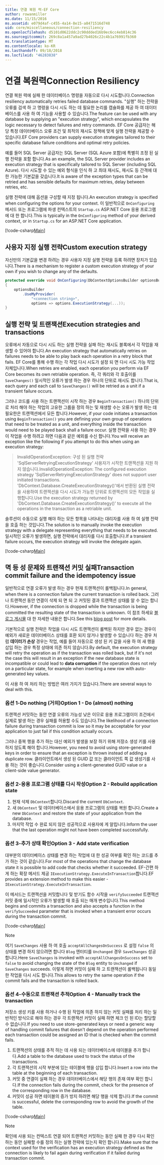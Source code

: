 ```yaml
---
title: 연결 복원 력-EF Core
author: rowanmiller
ms.date: 11/15/2016
ms.assetid: e079d4af-c455-4a14-8e15-a8471516d748
uid: core/miscellaneous/connection-resiliency
ms.openlocfilehash: d5101d0622ddc2c90ddded16b9ec6cc4eb814c36
ms.sourcegitcommit: 269c8a1a457a9ad27b4026c22c4b1a76991fb360
ms.translationtype: MT
ms.contentlocale: ko-KR
ms.lasthandoff: 09/18/2018
ms.locfileid: "46283838"
---
```

# <a name="connection-resiliency"></a><span data-ttu-id="92aaf-102">연결 복원력</span><span class="sxs-lookup"><span data-stu-id="92aaf-102">Connection Resiliency</span></span>

<span data-ttu-id="92aaf-103">연결 복원 력에 실패 한 데이터베이스 명령을 자동으로 다시 시도합니다.</span><span class="sxs-lookup"><span data-stu-id="92aaf-103">Connection resiliency automatically retries failed database commands.</span></span> <span data-ttu-id="92aaf-104">"실행" 하는 전략을 오류를 검색 하 고 명령을 다시 시도 하는 데 필요한 논리를 캡슐화를 제공 하 여 데이터베이스를 사용 하 여 기능을 사용할 수 있습니다.</span><span class="sxs-lookup"><span data-stu-id="92aaf-104">The feature can be used with any database by supplying an "execution strategy", which encapsulates the logic necessary to detect failures and retry commands.</span></span> <span data-ttu-id="92aaf-105">EF Core 공급자는 해당 특정 데이터베이스 오류 조건 및 최적의 재시도 정책에 맞게 실행 전략을 제공할 수 있습니다.</span><span class="sxs-lookup"><span data-stu-id="92aaf-105">EF Core providers can supply execution strategies tailored to their specific database failure conditions and optimal retry policies.</span></span>

<span data-ttu-id="92aaf-106">예를 들어 SQL Server 공급자는 SQL Server (SQL Azure 포함)에 특별히 조정 된 실행 전략을 포함 합니다.</span><span class="sxs-lookup"><span data-stu-id="92aaf-106">As an example, the SQL Server provider includes an execution strategy that is specifically tailored to SQL Server (including SQL Azure).</span></span> <span data-ttu-id="92aaf-107">다시 시도할 수 있는 예외 형식을 인식 하 고 최대 재시도, 재시도 등 간격에 대 한 가능한 기본값을 갖습니다.</span><span class="sxs-lookup"><span data-stu-id="92aaf-107">It is aware of the exception types that can be retried and has sensible defaults for maximum retries, delay between retries, etc.</span></span>

<span data-ttu-id="92aaf-108">실행 전략에 대해 옵션을 구성할 때 지정 됩니다.</span><span class="sxs-lookup"><span data-stu-id="92aaf-108">An execution strategy is specified when configuring the options for your context.</span></span> <span data-ttu-id="92aaf-109">이 일반적으로 `OnConfiguring` 메서드 또는 프로그램에 파생 컨텍스트의 `Startup.cs` ASP.NET Core 응용 프로그램에 대 한 합니다.</span><span class="sxs-lookup"><span data-stu-id="92aaf-109">This is typically in the `OnConfiguring` method of your derived context, or in `Startup.cs` for an ASP.NET Core application.</span></span>

[!code-csharp[Main](../../../samples/core/Miscellaneous/ConnectionResiliency/Program.cs#OnConfiguring)]

## <a name="custom-execution-strategy"></a><span data-ttu-id="92aaf-110">사용자 지정 실행 전략</span><span class="sxs-lookup"><span data-stu-id="92aaf-110">Custom execution strategy</span></span>

<span data-ttu-id="92aaf-111">자신만의 기본값을 변경 하려는 경우 사용자 지정 실행 전략을 등록 하려면 장치가 있습니다.</span><span class="sxs-lookup"><span data-stu-id="92aaf-111">There is a mechanism to register a custom execution strategy of your own if you wish to change any of the defaults.</span></span>

``` csharp
protected override void OnConfiguring(DbContextOptionsBuilder optionsBuilder)
{
    optionsBuilder
        .UseMyProvider(
            "<connection string>",
            options => options.ExecutionStrategy(...));
}
```

## <a name="execution-strategies-and-transactions"></a><span data-ttu-id="92aaf-112">실행 전략 및 트랜잭션</span><span class="sxs-lookup"><span data-stu-id="92aaf-112">Execution strategies and transactions</span></span>

<span data-ttu-id="92aaf-113">오류에서 자동으로 다시 시도 하는 실행 전략을 실패 하는 재시도 블록에서 각 작업을 재생할 수 있어야 합니다.</span><span class="sxs-lookup"><span data-stu-id="92aaf-113">An execution strategy that automatically retries on failures needs to be able to play back each operation in a retry block that fails.</span></span> <span data-ttu-id="92aaf-114">EF Core를 통해 수행 하는 각 작업 다시 시도가 설정 되 면 다시 시도 가능 작업 자체입니다.</span><span class="sxs-lookup"><span data-stu-id="92aaf-114">When retries are enabled, each operation you perform via EF Core becomes its own retriable operation.</span></span> <span data-ttu-id="92aaf-115">즉, 각 쿼리와 각 호출이를 `SaveChanges()` 일시적인 오류가 발생 하는 경우 하나의 단위로 재시도 합니다.</span><span class="sxs-lookup"><span data-stu-id="92aaf-115">That is, each query and each call to `SaveChanges()` will be retried as a unit if a transient failure occurs.</span></span>

<span data-ttu-id="92aaf-116">그러나 코드를 사용 하는 트랜잭션이 시작 하는 경우 `BeginTransaction()` 하나의 단위로 처리 해야 하는 작업의 고유한 그룹을 정의 하는 및 재생할 수는 오류가 발생 하는 데 필요한은 트랜잭션에서 모든 합니다.</span><span class="sxs-lookup"><span data-stu-id="92aaf-116">However, if your code initiates a transaction using `BeginTransaction()` you are defining your own group of operations that need to be treated as a unit, and everything inside the transaction would need to be played back shall a failure occur.</span></span> <span data-ttu-id="92aaf-117">실행 전략을 사용 하는 경우이 작업을 수행 하려고 하면 다음과 같은 예외를 수신 합니다.</span><span class="sxs-lookup"><span data-stu-id="92aaf-117">You will receive an exception like the following if you attempt to do this when using an execution strategy:</span></span>

> <span data-ttu-id="92aaf-118">InvalidOperationException: 구성 된 실행 전략 'SqlServerRetryingExecutionStrategy' 사용자가 시작한 트랜잭션을 지원 하지 않습니다.</span><span class="sxs-lookup"><span data-stu-id="92aaf-118">InvalidOperationException: The configured execution strategy 'SqlServerRetryingExecutionStrategy' does not support user initiated transactions.</span></span> <span data-ttu-id="92aaf-119">'DbContext.Database.CreateExecutionStrategy()'에서 반환된 실행 전략을 사용하여 트랜잭션을 다시 시도가 가능한 단위로 트랜잭션의 모든 작업을 실행합니다.</span><span class="sxs-lookup"><span data-stu-id="92aaf-119">Use the execution strategy returned by 'DbContext.Database.CreateExecutionStrategy()' to execute all the operations in the transaction as a retriable unit.</span></span>

<span data-ttu-id="92aaf-120">솔루션이 수동으로 실행 해야 하는 모든 항목을 나타내는 대리자를 사용 하 여 실행 전략을 호출 하는 것입니다.</span><span class="sxs-lookup"><span data-stu-id="92aaf-120">The solution is to manually invoke the execution strategy with a delegate representing everything that needs to be executed.</span></span> <span data-ttu-id="92aaf-121">일시적인 오류가 발생하면, 실행 전략에서 대리자를 다시 호출합니다.</span><span class="sxs-lookup"><span data-stu-id="92aaf-121">If a transient failure occurs, the execution strategy will invoke the delegate again.</span></span>

[!code-csharp[Main](../../../samples/core/Miscellaneous/ConnectionResiliency/Program.cs#ManualTransaction)]

## <a name="transaction-commit-failure-and-the-idempotency-issue"></a><span data-ttu-id="92aaf-122">멱 등 성 문제와 트랜잭션 커밋 실패</span><span class="sxs-lookup"><span data-stu-id="92aaf-122">Transaction commit failure and the idempotency issue</span></span>

<span data-ttu-id="92aaf-123">일반적으로 연결 오류가 발생 하는 경우 현재 트랜잭션이 롤백됩니다.</span><span class="sxs-lookup"><span data-stu-id="92aaf-123">In general, when there is a connection failure the current transaction is rolled back.</span></span> <span data-ttu-id="92aaf-124">그러나 트랜잭션 동안 연결이 삭제 되 면 되 고 커밋된 결과 트랜잭션 상태를 알 수 없는 합니다.</span><span class="sxs-lookup"><span data-stu-id="92aaf-124">However, if the connection is dropped while the transaction is being committed the resulting state of the transaction is unknown.</span></span> <span data-ttu-id="92aaf-125">이 참조 하세요 [블로그 게시물](https://blogs.msdn.com/b/adonet/archive/2013/03/11/sql-database-connectivity-and-the-idempotency-issue.aspx) 대 한 자세한 내용은 합니다.</span><span class="sxs-lookup"><span data-stu-id="92aaf-125">See this [blog post](https://blogs.msdn.com/b/adonet/archive/2013/03/11/sql-database-connectivity-and-the-idempotency-issue.aspx) for more details.</span></span>

<span data-ttu-id="92aaf-126">기본적으로 실행 전략은 작업을 다시 시도 트랜잭션이 롤백된 하지만 경우 없는 경우이 예외가 새로운 데이터베이스 상태를 호환 되지 않거나 발생할 수 있습니다 하는 경우 처럼 **데이터가 손상** 경우는 작업, 예를 들어 자동으로 생성 된 키 값을 사용 하 여 새 행을 삽입 하는 경우 특정 상태에 의존 하지 않습니다.</span><span class="sxs-lookup"><span data-stu-id="92aaf-126">By default, the execution strategy will retry the operation as if the transaction was rolled back, but if it's not the case this will result in an exception if the new database state is incompatible or could lead to **data corruption** if the operation does not rely on a particular state, for example when inserting a new row with auto-generated key values.</span></span>

<span data-ttu-id="92aaf-127">이 사용 하 여 처리 하는 방법은 여러 가지가 있습니다.</span><span class="sxs-lookup"><span data-stu-id="92aaf-127">There are several ways to deal with this.</span></span>

### <a name="option-1---do-almost-nothing"></a><span data-ttu-id="92aaf-128">옵션 1-Do nothing (거의)</span><span class="sxs-lookup"><span data-stu-id="92aaf-128">Option 1 - Do (almost) nothing</span></span>

<span data-ttu-id="92aaf-129">트랜잭션 커밋하는 동안 연결 오류의 가능성 낮은 이므로 응용 프로그램이이 조건에서 실제로 발생 하는 경우 실패를 허용할 수도 있습니다.</span><span class="sxs-lookup"><span data-stu-id="92aaf-129">The likelihood of a connection failure during transaction commit is low so it may be acceptable for your application to just fail if this condition actually occurs.</span></span>

<span data-ttu-id="92aaf-130">그러나 중복 행을 추가 하는 대신 예외가 발생을 보장 하기 위해 저장소 생성 키를 사용 하지 않도록 해야 합니다.</span><span class="sxs-lookup"><span data-stu-id="92aaf-130">However, you need to avoid using store-generated keys in order to ensure that an exception is thrown instead of adding a duplicate row.</span></span> <span data-ttu-id="92aaf-131">클라이언트에서 생성 된 GUID 값 또는 클라이언트 쪽 값 생성기를 사용 하는 것이 좋습니다.</span><span class="sxs-lookup"><span data-stu-id="92aaf-131">Consider using a client-generated GUID value or a client-side value generator.</span></span>

### <a name="option-2---rebuild-application-state"></a><span data-ttu-id="92aaf-132">옵션 2-응용 프로그램 상태를 다시 작성</span><span class="sxs-lookup"><span data-stu-id="92aaf-132">Option 2 - Rebuild application state</span></span>

1. <span data-ttu-id="92aaf-133">현재 삭제 `DbContext`합니다.</span><span class="sxs-lookup"><span data-stu-id="92aaf-133">Discard the current `DbContext`.</span></span>
2. <span data-ttu-id="92aaf-134">새 `DbContext` 및 데이터베이스에서 응용 프로그램의 상태를 복원 합니다.</span><span class="sxs-lookup"><span data-stu-id="92aaf-134">Create a new `DbContext` and restore the state of your application from the database.</span></span>
3. <span data-ttu-id="92aaf-135">마지막 작업 수 완료 되지 않은 성공적으로 사용자에 게 알립니다.</span><span class="sxs-lookup"><span data-stu-id="92aaf-135">Inform the user that the last operation might not have been completed successfully.</span></span>

### <a name="option-3---add-state-verification"></a><span data-ttu-id="92aaf-136">옵션 3-추가 상태 확인</span><span class="sxs-lookup"><span data-stu-id="92aaf-136">Option 3 - Add state verification</span></span>

<span data-ttu-id="92aaf-137">대부분의 데이터베이스 상태를 변경 하는 작업에 대 한 성공 여부를 확인 하는 코드를 추가 하는 것이 같습니다.</span><span class="sxs-lookup"><span data-stu-id="92aaf-137">For most of the operations that change the database state it is possible to add code that checks whether it succeeded.</span></span> <span data-ttu-id="92aaf-138">EF-간편 하 게 하는 확장 메서드 제공 `IExecutionStrategy.ExecuteInTransaction`합니다.</span><span class="sxs-lookup"><span data-stu-id="92aaf-138">EF provides an extension method to make this easier - `IExecutionStrategy.ExecuteInTransaction`.</span></span>

<span data-ttu-id="92aaf-139">이 메서드는 트랜잭션을 커밋합니다 및 받기도 함수 시작을 `verifySucceeded` 트랜잭션 커밋 중에 일시적인 오류가 발생할 때 호출 되는 매개 변수입니다.</span><span class="sxs-lookup"><span data-stu-id="92aaf-139">This method begins and commits a transaction and also accepts a function in the `verifySucceeded` parameter that is invoked when a transient error occurs during the transaction commit.</span></span>

[!code-csharp[Main](../../../samples/core/Miscellaneous/ConnectionResiliency/Program.cs#Verification)]

> [!NOTE]
> <span data-ttu-id="92aaf-140">여기 `SaveChanges` 사용 하 여 호출 `acceptAllChangesOnSuccess` 로 설정 `false` 의 상태를 변경 하지 않으려면 합니다 `Blog` 엔터티를 `Unchanged` 경우 `SaveChanges` 성공 합니다.</span><span class="sxs-lookup"><span data-stu-id="92aaf-140">Here `SaveChanges` is invoked with `acceptAllChangesOnSuccess` set to `false` to avoid changing the state of the `Blog` entity to `Unchanged` if `SaveChanges` succeeds.</span></span> <span data-ttu-id="92aaf-141">이렇게 하면 커밋이 실패 하 고 트랜잭션이 롤백됩니다 동일한 작업을 다시 시도 합니다.</span><span class="sxs-lookup"><span data-stu-id="92aaf-141">This allows to retry the same operation if the commit fails and the transaction is rolled back.</span></span>

### <a name="option-4---manually-track-the-transaction"></a><span data-ttu-id="92aaf-142">옵션 4-수동으로 트랜잭션 추적</span><span class="sxs-lookup"><span data-stu-id="92aaf-142">Option 4 - Manually track the transaction</span></span>

<span data-ttu-id="92aaf-143">저장소 생성 키를 사용 하거나 수행 된 작업에 의존 하지 않는 커밋 실패를 처리 하는 일반적인 방식으로 해야 하는 경우 각 트랜잭션 커밋이 실패 하면 체크 인 된 ID는 할당할 수 없습니다.</span><span class="sxs-lookup"><span data-stu-id="92aaf-143">If you need to use store-generated keys or need a generic way of handling commit failures that doesn't depend on the operation performed each transaction could be assigned an ID that is checked when the commit fails.</span></span>

1. <span data-ttu-id="92aaf-144">트랜잭션의 상태를 추적 하는 데 사용 되는 데이터베이스에 테이블을 추가 합니다.</span><span class="sxs-lookup"><span data-stu-id="92aaf-144">Add a table to the database used to track the status of the transactions.</span></span>
2. <span data-ttu-id="92aaf-145">각 트랜잭션의 시작 부분에 있는 테이블에 행을 삽입 합니다.</span><span class="sxs-lookup"><span data-stu-id="92aaf-145">Insert a row into the table at the beginning of each transaction.</span></span>
3. <span data-ttu-id="92aaf-146">커밋 중 연결이 실패 하는 경우 데이터베이스에서 해당 행의 존재 여부 확인 합니다.</span><span class="sxs-lookup"><span data-stu-id="92aaf-146">If the connection fails during the commit, check for the presence of the corresponding row in the database.</span></span>
4. <span data-ttu-id="92aaf-147">커밋이 성공 하면 테이블의 증가 방지 하려면 해당 행을 삭제 합니다.</span><span class="sxs-lookup"><span data-stu-id="92aaf-147">If the commit is successful, delete the corresponding row to avoid the growth of the table.</span></span>

[!code-csharp[Main](../../../samples/core/Miscellaneous/ConnectionResiliency/Program.cs#Tracking)]

> [!NOTE]
> <span data-ttu-id="92aaf-148">확인에 사용 되는 컨텍스트 연결 되어 트랜잭션 커밋하는 동안 실패 한 경우 다시 확인 하는 동안 실패할 수를 정의 하는 실행 전략에 있는지 확인 합니다.</span><span class="sxs-lookup"><span data-stu-id="92aaf-148">Make sure that the context used for the verification has an execution strategy defined as the connection is likely to fail again during verification if it failed during transaction commit.</span></span>
